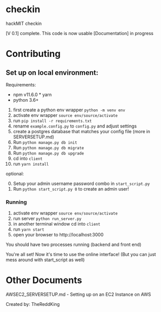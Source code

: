 # checkin

hackMIT checkin

[V 0.1] complete. This code is now usable
[Documentation] in progress

# Contributing

## Set up on local environment:

Requirements:

- npm v11.6.0 \* yarn
- python 3.6+

1. first create a python env wrapper `python -m venv env`
2. activate env wrapper `source env/source/activate`
3. run `pip install -r requirements.txt`
4. rename `example.config.py` to `config.py` and adjust settings
5. create a postgres database that matches your config file (more in SERVERSETUP.md)
6. Run `python manage.py db init`
7. Run `python manage.py db migrate`
8. Run `python manage.py db upgrade`
9. cd into `client`
10. run `yarn install`

optional:

0. Setup your admin username password combo in `start_script.py`
1. Run `python start_script.py 0` to create an admin user!

### Running

1. activate env wrapper `source env/source/activate`
2. run server `python run_server.py`
3. in another terminal window cd into `client`
4. run `yarn start`
5. open your browser to http://localhost:3000

You should have two processes running (backend and front end)

You're all set! Now it's time to use the online interface!
(But you can just mess around with start_script as well)

# Other Documents

AWSEC2_SERVERSETUP.md - Setting up on an EC2 Instance on AWS

Created by: TheReddKing
